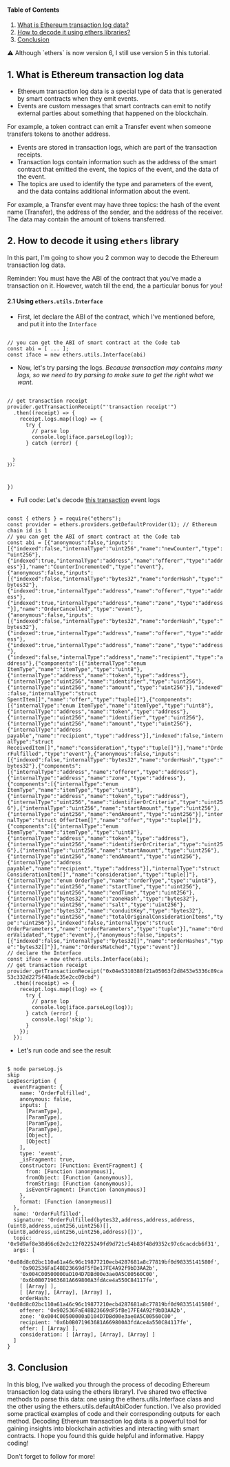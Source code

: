 #### Table of Contents

1. <a href="#1-what-is-Ethereum-transaction-log-data">What is Ethereum transaction log data?</a>
2. <a href="#2-how-to-decode-it-using-ethers-libraries">How to decode it using ethers libraries?</a>
3. <a href="#3-conclusion">Conclusion</a>

<Alert type="primary">
⚠️  Although `ethers` is now version 6, I still use version 5 in this tutorial.
</Alert>


## 1. What is Ethereum transaction log data
- Ethereum transaction log data is a special type of data that is generated by smart contracts when they emit events.
- Events are custom messages that smart contracts can emit to notify external parties about something that happened on the blockchain. 

<Alert type="info">
For example, a token contract can emit a Transfer event when someone transfers tokens to another address. 
</Alert>

- Events are stored in transaction logs, which are part of the transaction receipts. 
- Transaction logs contain information such as the address of the smart contract that emitted the event, the topics of the event, and the data of the event. 
- The topics are used to identify the type and parameters of the event, and the data contains additional information about the event. 

<Alert type="info">
For example, a Transfer event may have three topics: the hash of the event name (Transfer), the address of the sender, and the address of the receiver. The data may contain the amount of tokens transferred.
</Alert>


## 2. How to decode it using `ethers` library

In this part, I'm going to show you 2 common way to decode the Ethereum transaction log data.

<Alert type="warning">
Reminder: You must have the ABI of the contract that you've made a transaction on it. However, watch till the end, the a particular bonus for you!
</Alert>

#### 2.1 Using `ethers.utils.Interface`

- First, let declare the ABI of the contract, which I've mentioned before, and put it into the `Interface`

<Code language="javascript">
// you can get the ABI of smart contract at the Code tab
const abi = [ ... ];
const iface = new ethers.utils.Interface(abi)
</Code>

- Now, let's try parsing the logs. 
*Because transaction may contains many logs, so we need to try parsing to make sure to get the right what we want.*

<Code language="javascript">
// get transaction receipt
provider.getTransactionReceipt("'transaction receipt'")
  .then((receipt) => {
    receipt.logs.map((log) => {
      try {
        // parse lop
        console.log(iface.parseLog(log));
      } catch (error) {
        
      }
    });
  })
</Code>

- Full code: Let's decode [this transaction](https://etherscan.io/tx/0x04e5310388f21a05063f2d8453e5336c89ca53c332d2275f48adc35e2cc09cbd) event logs

<Code language="javascript">
const { ethers } = require("ethers");
const provider = ethers.providers.getDefaultProvider(1); // Ethereum chain id is 1
// you can get the ABI of smart contract at the Code tab
const abi = [{"anonymous":false,"inputs":[{"indexed":false,"internalType":"uint256","name":"newCounter","type":"uint256"},{"indexed":true,"internalType":"address","name":"offerer","type":"address"}],"name":"CounterIncremented","type":"event"},{"anonymous":false,"inputs":[{"indexed":false,"internalType":"bytes32","name":"orderHash","type":"bytes32"},{"indexed":true,"internalType":"address","name":"offerer","type":"address"},{"indexed":true,"internalType":"address","name":"zone","type":"address"}],"name":"OrderCancelled","type":"event"},{"anonymous":false,"inputs":[{"indexed":false,"internalType":"bytes32","name":"orderHash","type":"bytes32"},{"indexed":true,"internalType":"address","name":"offerer","type":"address"},{"indexed":true,"internalType":"address","name":"zone","type":"address"},{"indexed":false,"internalType":"address","name":"recipient","type":"address"},{"components":[{"internalType":"enum ItemType","name":"itemType","type":"uint8"},{"internalType":"address","name":"token","type":"address"},{"internalType":"uint256","name":"identifier","type":"uint256"},{"internalType":"uint256","name":"amount","type":"uint256"}],"indexed":false,"internalType":"struct SpentItem[]","name":"offer","type":"tuple[]"},{"components":[{"internalType":"enum ItemType","name":"itemType","type":"uint8"},{"internalType":"address","name":"token","type":"address"},{"internalType":"uint256","name":"identifier","type":"uint256"},{"internalType":"uint256","name":"amount","type":"uint256"},{"internalType":"address payable","name":"recipient","type":"address"}],"indexed":false,"internalType":"struct ReceivedItem[]","name":"consideration","type":"tuple[]"}],"name":"OrderFulfilled","type":"event"},{"anonymous":false,"inputs":[{"indexed":false,"internalType":"bytes32","name":"orderHash","type":"bytes32"},{"components":[{"internalType":"address","name":"offerer","type":"address"},{"internalType":"address","name":"zone","type":"address"},{"components":[{"internalType":"enum ItemType","name":"itemType","type":"uint8"},{"internalType":"address","name":"token","type":"address"},{"internalType":"uint256","name":"identifierOrCriteria","type":"uint256"},{"internalType":"uint256","name":"startAmount","type":"uint256"},{"internalType":"uint256","name":"endAmount","type":"uint256"}],"internalType":"struct OfferItem[]","name":"offer","type":"tuple[]"},{"components":[{"internalType":"enum ItemType","name":"itemType","type":"uint8"},{"internalType":"address","name":"token","type":"address"},{"internalType":"uint256","name":"identifierOrCriteria","type":"uint256"},{"internalType":"uint256","name":"startAmount","type":"uint256"},{"internalType":"uint256","name":"endAmount","type":"uint256"},{"internalType":"address payable","name":"recipient","type":"address"}],"internalType":"struct ConsiderationItem[]","name":"consideration","type":"tuple[]"},{"internalType":"enum OrderType","name":"orderType","type":"uint8"},{"internalType":"uint256","name":"startTime","type":"uint256"},{"internalType":"uint256","name":"endTime","type":"uint256"},{"internalType":"bytes32","name":"zoneHash","type":"bytes32"},{"internalType":"uint256","name":"salt","type":"uint256"},{"internalType":"bytes32","name":"conduitKey","type":"bytes32"},{"internalType":"uint256","name":"totalOriginalConsiderationItems","type":"uint256"}],"indexed":false,"internalType":"struct OrderParameters","name":"orderParameters","type":"tuple"}],"name":"OrderValidated","type":"event"},{"anonymous":false,"inputs":[{"indexed":false,"internalType":"bytes32[]","name":"orderHashes","type":"bytes32[]"}],"name":"OrdersMatched","type":"event"}]
// declare the Interface
const iface = new ethers.utils.Interface(abi);
// get transaction receipt
provider.getTransactionReceipt("0x04e5310388f21a05063f2d8453e5336c89ca53c332d2275f48adc35e2cc09cbd")
  .then((receipt) => {
    receipt.logs.map((log) => {
      try {
        // parse lop
        console.log(iface.parseLog(log));
      } catch (error) {
        console.log('skip');
      }
    });
  });
</Code>

- Let's run code and see the result

<Code language="shell">
$ node parseLog.js
skip
LogDescription {
  eventFragment: {
    name: 'OrderFulfilled',
    anonymous: false,
    inputs: [
      [ParamType],
      [ParamType],
      [ParamType],
      [ParamType],
      [Object],
      [Object]
    ],
    type: 'event',
    _isFragment: true,
    constructor: [Function: EventFragment] {
      from: [Function (anonymous)],
      fromObject: [Function (anonymous)],
      fromString: [Function (anonymous)],
      isEventFragment: [Function (anonymous)]
    },
    format: [Function (anonymous)]
  },
  name: 'OrderFulfilled',
  signature: 'OrderFulfilled(bytes32,address,address,address,(uint8,address,uint256,uint256)[],(uint8,address,uint256,uint256,address)[])',
  topic: '0x9d9af8e38d66c62e2c12f0225249fd9d721c54b83f48d9352c97c6cacdcb6f31',
  args: [
    '0x08d8c02bc110a61a46c96c19877210ecb4287681a8c77819bf0d98335141580f',
    '0x902536FaE48B23669dF5fBe17FE4A92f9bD3AA2b',
    '0x004C00500000aD104D7DBd00e3ae0A5C00560C00',
    '0x6b0B071963681A669800A3fdAce4a550C84117fe',
    [ [Array] ],
    [ [Array], [Array], [Array] ],
    orderHash: '0x08d8c02bc110a61a46c96c19877210ecb4287681a8c77819bf0d98335141580f',
    offerer: '0x902536FaE48B23669dF5fBe17FE4A92f9bD3AA2b',
    zone: '0x004C00500000aD104D7DBd00e3ae0A5C00560C00',
    recipient: '0x6b0B071963681A669800A3fdAce4a550C84117fe',
    offer: [ [Array] ],
    consideration: [ [Array], [Array], [Array] ]
  ]
}
</Code>


## 3. Conclusion

In this blog, I’ve walked you through the process of decoding Ethereum transaction log data using the ethers library1. I’ve shared two effective methods to parse this data: one using the ethers.utils.Interface class and the other using the ethers.utils.defaultAbiCoder function. I’ve also provided some practical examples of code and their corresponding outputs for each method. Decoding Ethereum transaction log data is a powerful tool for gaining insights into blockchain activities and interacting with smart contracts. I hope you found this guide helpful and informative. Happy coding!

Don't forget to follow for more!